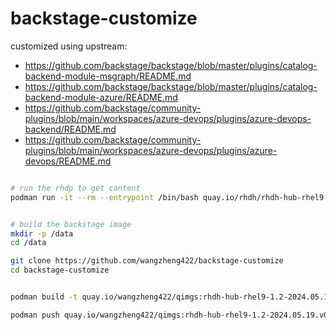 # backstage-customize

customized using upstream:
- https://github.com/backstage/backstage/blob/master/plugins/catalog-backend-module-msgraph/README.md
- https://github.com/backstage/backstage/blob/master/plugins/catalog-backend-module-azure/README.md
- https://github.com/backstage/community-plugins/blob/main/workspaces/azure-devops/plugins/azure-devops-backend/README.md
- https://github.com/backstage/community-plugins/blob/main/workspaces/azure-devops/plugins/azure-devops/README.md

```bash

# run the rhdp to get content
podman run -it --rm --entrypoint /bin/bash quay.io/rhdh/rhdh-hub-rhel9:1.2


# build the backstage image
mkdir -p /data
cd /data

git clone https://github.com/wangzheng422/backstage-customize
cd backstage-customize


podman build -t quay.io/wangzheng422/qimgs:rhdh-hub-rhel9-1.2-2024.05.19.v01 -f Dockerfile .

podman push quay.io/wangzheng422/qimgs:rhdh-hub-rhel9-1.2-2024.05.19.v01


```